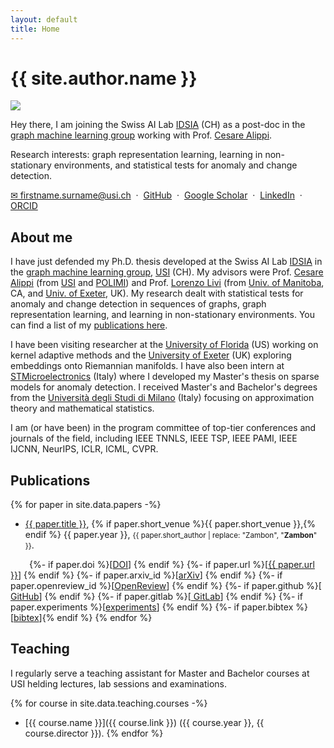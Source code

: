 ```yaml
---
layout: default
title: Home
---
```


<h1 class="landing-title">{{ site.author.name }}</h1>
<div class="profile-container">
  <img src="{{ site.baseurl }}/images/zambon_d.jpg" class="profile-floated"/>
  <p class="profile-text">
    Hey there, I am joining the Swiss AI Lab <a href="https://idsia.ch">IDSIA</a> (CH) as a post-doc in the <a href="https://gmlg.ch">graph machine learning group</a> working with Prof. <a href="http://home.deib.polimi.it/alippi/">Cesare Alippi</a>.
  </p>
  <p class="profile-text">
    Research interests: graph representation learning, learning in non-stationary environments, and statistical tests for anomaly and change detection.
  </p>
  <p class="profile-text">
<a href="mailto:firstname.surname@usi.ch">&#9993; firstname.surname@usi.ch</a>
&nbsp;&middot;&nbsp;
<a href="{{ site.author.github }}"><i class="fa fa-github"></i> GitHub</a>
&nbsp;&middot;&nbsp;
<a href="{{ site.author.google_scholar }}"><i class="ai ai-google-scholar"></i> Google Scholar</a>
&nbsp;&middot;&nbsp;
<a href="{{ site.author.linkedin }}"><i class="fa fa-linkedin"></i> LinkedIn</a>
&nbsp;&middot;&nbsp;
<a href="{{ site.author.orcid }}"><i class="ai ai-orcid"></i> ORCID</a>
  </p>
  <div class="profile-clear"></div>
</div>


## About me


I have just defended my Ph.D. <i class="fa fa-graduation-cap"></i> thesis developed at the Swiss AI Lab [IDSIA](https://idsia.ch) in the [graph machine learning group](https://gmlg.ch), [USI](http://inf.usi.ch) (CH).
My advisors were Prof. [Cesare Alippi](https://alippi.faculty.polimi.it/) (from [USI](http://inf.usi.ch) and [POLIMI](https://www.deib.polimi.it/eng/home-page)) and Prof. [Lorenzo Livi](https://sites.google.com/site/lorenzlivi/) (from [Univ. of Manitoba](https://sci.umanitoba.ca/cs/), CA, and [Univ. of Exeter](http://emps.exeter.ac.uk/), UK).
My research dealt with statistical tests for anomaly and change detection in sequences of graphs, graph representation learning, and learning in non-stationary environments. You can find a list of my [publications here](#publications).

I have been visiting researcher at the [University of Florida](http://www.cnel.ufl.edu/) (US) working on kernel adaptive methods and the [University of Exeter](http://emps.exeter.ac.uk/) (UK) exploring embeddings onto Riemannian manifolds. I have also been intern at [STMicroelectronics](https://www.st.com) (Italy) where I developed my Master's thesis on sparse models for anomaly detection. 
I received Master's and Bachelor's degrees from the [Università degli Studi di Milano](http://www.matematica.unimi.it/ecm/home) (Italy) focusing on approximation theory and mathematical statistics.

I am (or have been) in the program committee of top-tier conferences and journals of the field, including IEEE TNNLS, IEEE TSP, IEEE PAMI, IEEE IJCNN, NeurIPS, ICLR, ICML, CVPR.


## Publications

{% for paper in site.data.papers -%}
- <a id="{{ paper.id }}" href="">{{ paper.title }}</a>, {% if paper.short_venue %}{{ paper.short_venue }},{% endif %} {{ paper.year }}, <small>{{ paper.short_author | replace: "Zambon", "<b>Zambon</b>" }}</small>.    
<span style="top-margin:-5px; margin-left:30px; padding-bottom:125px"> 
{%- if paper.doi %}[<a class="square-button" href="https://doi.org/{{ paper.doi }}">DOI</a>]&nbsp;{% endif %}
{%- if paper.url %}[<a class="square-button" href="{{ paper.url }}">{{ paper.url }}</a>]&nbsp;{% endif %}
{%- if paper.arxiv_id %}[<a class="square-button" href="https://arxiv.org/abs/{{ paper.arxiv_id }}">arXiv</a>]&nbsp;{% endif %}
{%- if paper.openreview_id %}[<a class="square-button" href="https://openreview.net/forum?id={{ paper.openreview_id }}">OpenReview</a>]&nbsp;{% endif %}
{%- if paper.github %}[<a class="square-button" href="{{ paper.github }}"><i class="fa fa-github"></i> GitHub</a>]&nbsp;{% endif %}
{%- if paper.gitlab %}[<a class="square-button" href="{{ paper.gitlab }}"><i class="fa fa-gitlab"></i> GitLab</a>]&nbsp;{% endif %}
{%- if paper.experiments %}[<a class="square-button" href="{{ site.baseurl }}/{{ paper.experiments }}">experiments</a>]&nbsp;{% endif %}
{%- if paper.bibtex %}[<a class="square-button" href="{{ site.baseurl }}/publications/{{ paper.id }}/#{{ paper.bibtex }}">bibtex</a>]{% endif %}
</span>   
{% endfor %}



## Teaching 

I regularly serve a teaching assistant for Master and Bachelor courses at USI helding lectures, lab sessions and examinations.   


{% for course in site.data.teaching.courses -%}
- [{{ course.name }}]({{ course.link }}) ({{ course.year }}, {{ course.director }}).
{% endfor %}


